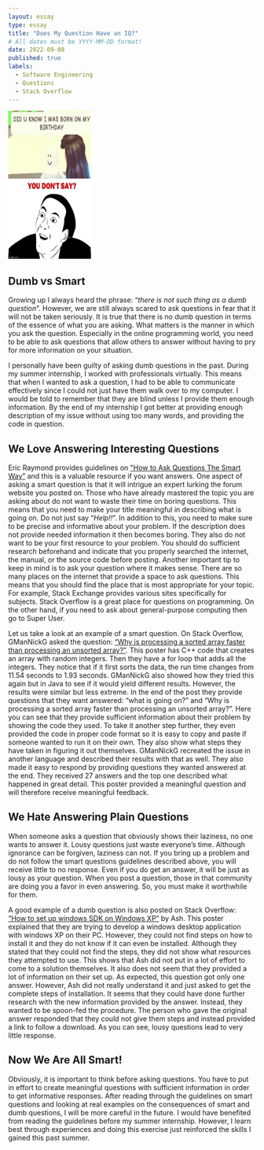 ```yaml
---
layout: essay
type: essay
title: "Does My Question Have an IQ?"
# All dates must be YYYY-MM-DD format!
date: 2022-09-08
published: true
labels:
  - Software Engineering
  - Questions
  - Stack Overflow
---
```

<img width="170px" class="rounded float-start pe-4" src="../img/smartquestions.jpg">

## Dumb vs Smart
Growing up I always heard the phrase: “*there is not such thing as a dumb question*”.  However, we are still always scared to ask questions in fear that it will not be taken seriously.  It is true that there is no dumb question in terms of the essence of what you are asking.  What matters is the manner in which you ask the question.  Especially in the online programming world, you need to be able to ask questions that allow others to answer without having to pry for more information on your situation.

I personally have been guilty of asking dumb questions in the past.  During my summer internship, I worked with professionals virtually.  This means that when I wanted to ask a question, I had to be able to communicate effectively since I could not just have them walk over to my computer.  I would be told to remember that they are blind unless I provide them enough information.  By the end of my internship I got better at providing enough description of my issue without using too many words, and providing the code in question.

## We Love Answering Interesting Questions
Eric Raymond provides guidelines on ["How to Ask Questions The Smart Way”](http://www.catb.org/esr/faqs/smart-questions.html) and this is a valuable resource if you want answers.  One aspect of asking a smart question is that it will intrigue an expert lurking the forum website you posted on.  Those who have already mastered the topic you are asking about do not want to waste their time on boring questions.  This means that you need to make your title meaningful in describing what is going on.  Do not just say “*Help!!*”.  In addition to this, you need to make sure to be precise and informative about your problem.  If the description does not provide needed information it then becomes boring.  They also do not want to be your first resource to your problem.  You should do sufficient research beforehand and indicate that you properly searched the internet, the manual, or the source code before posting.  Another important tip to keep in mind is to ask your question where it makes sense.  There are so many places on the internet that provide a space to ask questions.  This means that you should find the place that is most appropriate for your topic.  For example, Stack Exchange provides various sites specifically for subjects.  Stack Overflow is a great place for questions on programming.  On the other hand, if you need to ask about general-purpose computing then go to Super User.

Let us take a look at an example of a smart question.  On Stack Overflow, GManNickG asked the question: [“Why is processing a sorted array faster than processing an unsorted array?”](https://stackoverflow.com/questions/11227809/why-is-processing-a-sorted-array-faster-than-processing-an-unsorted-array).  This poster has C++ code that creates an array with random integers.  Then they have a for loop that adds all the integers.  They notice that if it first sorts the data, the run time changes from 11.54 seconds to 1.93 seconds.  GManNickG also showed how they tried this again but in Java to see if it would yield different results.  However, the results were similar but less extreme.  In the end of the post they provide questions that they want answered: “what is going on?” and “Why is processing a sorted array faster than processing an unsorted array?”.  Here you can see that they provide sufficient information about their problem by showing the code they used.  To take it another step further, they even provided the code in proper code format so it is easy to copy and paste if someone wanted to run it on their own.  They also show what steps they have taken in figuring it out themselves.  GManNickG recreated the issue in another language and described their results with that as well.  They also made it easy to respond by providing questions they wanted answered at the end.  They received 27 answers and the top one described what happened in great detail.  This poster provided a meaningful question and will therefore receive meaningful feedback.  

## We Hate Answering Plain Questions
When someone asks a question that obviously shows their laziness, no one wants to answer it.  Lousy questions just waste everyone’s time.  Although ignorance can be forgiven, laziness can not.  If you bring up a problem and do not follow the smart questions guidelines described above, you will receive little to no response.  Even if you do get an answer, it will be just as lousy as your question.  When you post a question, those in that community are doing you a favor in even answering.  So, you must make it worthwhile for them.

A good example of a dumb question is also posted on Stack Overflow: [“How to set up windows SDK on Windows XP”](https://stackoverflow.com/questions/19628758/how-to-set-up-windows-sdk-on-windows-xp) by Ash.  This poster explained that they are trying to develop a windows desktop application with windows XP on their PC.  However, they could not find steps on how to install it and they do not know if it can even be installed.  Although they stated that they could not find the steps, they did not show what resources they attempted to use.  This shows that Ash did not put in a lot of effort to come to a solution themselves.  It also does not seem that they provided a lot of information on their set up.  As expected, this question got only one answer.  However, Ash did not really understand it and just asked to get the complete steps of installation.  It seems that they could have done further research with the new information provided by the answer.  Instead, they wanted to be spoon-fed the procedure.  The person who gave the original answer responded that they could not give them steps and instead provided a link to follow a download.  As you can see, lousy questions lead to very little response.

## Now We Are All Smart!
Obviously, it is important to think before asking questions.  You have to put in effort to create meaningful questions with sufficient information in order to get informative responses.  After reading through the guidelines on smart questions and looking at real examples on the consequences of smart and dumb questions, I will be more careful in the future.  I would have benefited from reading the guidelines before my summer internship.  However, I learn best through experiences and doing this exercise just reinforced the skills I gained this past summer.
